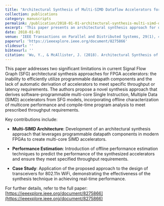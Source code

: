 ```yaml
---
title: "Architectural Synthesis of Multi-SIMD Dataflow Accelerators for FPGA"
collection: publications
category: manuscripts
permalink: /publication/2018-01-01-architectural-synthesis-multi-simd-dataflow-accelerators
excerpt: 'This paper presents an architectural synthesis approach for deriving software-programmable multi-core SIMD accelerators from Signal Flow Graph models, enabling efficient FPGA implementations that meet prescribed throughput requirements.'
date: 2018-01-01
venue: 'IEEE Transactions on Parallel and Distributed Systems, 29(1), 43–55'
paperurl: 'https://ieeexplore.ieee.org/document/8275866'
slidesurl: ''
bibtexurl: ''
citation: 'Wu, Y., & McAllister, J. (2018). Architectural Synthesis of Multi-SIMD Dataflow Accelerators for FPGA. *IEEE Transactions on Parallel and Distributed Systems, 29*(1), 43–55. https://doi.org/10.1109/TPDS.2017.2753038'
---
```


This paper addresses two significant limitations in current Signal Flow Graph (SFG) architectural synthesis approaches for FPGA accelerators: the inability to efficiently utilize programmable datapath components and the lack of automatic derivation of accelerators to meet specific throughput or latency requirements. The authors propose a novel synthesis approach that derives software-programmable multi-core Single Instruction, Multiple Data (SIMD) accelerators from SFG models, incorporating offline characterization of multicore performance and compile-time program analysis to meet prescribed throughput requirements.

Key contributions include:

- **Multi-SIMD Architecture**: Development of an architectural synthesis approach that leverages programmable datapath components in modern FPGAs to create multi-core SIMD accelerators.

- **Performance Estimation**: Introduction of offline performance estimation techniques to predict the performance of the synthesized accelerators and ensure they meet specified throughput requirements.

- **Case Study**: Application of the proposed approach to the design of transceivers for 802.11n WiFi, demonstrating the effectiveness of the synthesis technique in achieving real-time performance.

For further details, refer to the full paper: [https://ieeexplore.ieee.org/document/8275866](https://ieeexplore.ieee.org/document/8275866)

